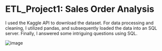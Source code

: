 # ETL_Project1: Sales Order Analysis 
I used the Kaggle API to download the dataset. For data processing and cleaning, I utilized pandas, and subsequently loaded the data into an SQL server. Finally, I answered some intriguing questions using SQL.

![image](https://github.com/user-attachments/assets/d2aa01b9-b9b4-4f50-aea3-8398d7db6aa3)
